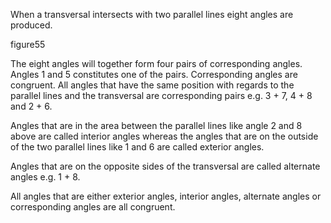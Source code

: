 When a transversal intersects with two parallel lines eight angles are produced.

figure55

The eight angles will together form four pairs of corresponding angles. Angles 1 and 5 constitutes one of the pairs. Corresponding angles are congruent. All angles that have the same position with regards to the parallel lines and the transversal are corresponding pairs e.g. 3 + 7, 4 + 8 and 2 + 6.

Angles that are in the area between the parallel lines like angle 2 and 8 above are called interior angles whereas the angles that are on the outside of the two parallel lines like 1 and 6 are called exterior angles.

Angles that are on the opposite sides of the transversal are called alternate angles e.g. 1 + 8.

All angles that are either exterior angles, interior angles, alternate angles or corresponding angles are all congruent.